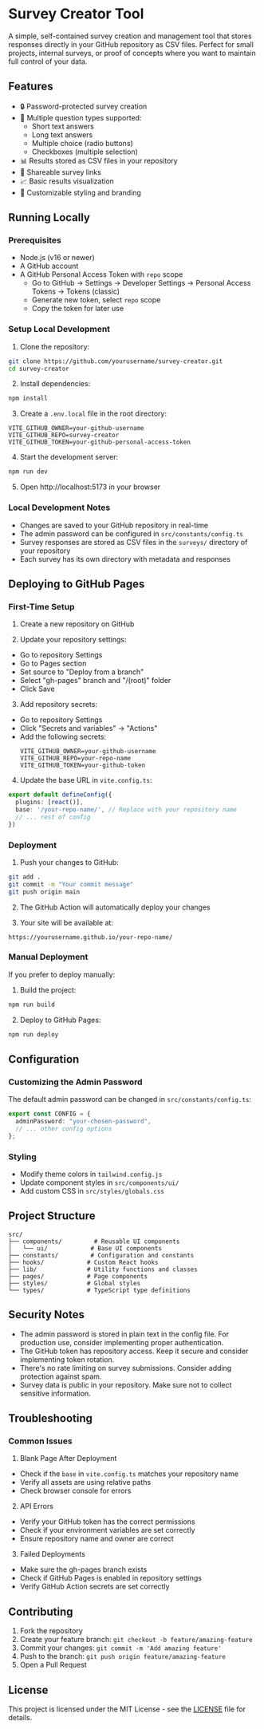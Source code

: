 # Survey Creator Tool

A simple, self-contained survey creation and management tool that stores responses directly in your GitHub repository as CSV files. Perfect for small projects, internal surveys, or proof of concepts where you want to maintain full control of your data.

## Features

- 🔒 Password-protected survey creation
- 📝 Multiple question types supported:
  - Short text answers
  - Long text answers
  - Multiple choice (radio buttons)
  - Checkboxes (multiple selection)
- 📊 Results stored as CSV files in your repository
- 🔗 Shareable survey links
- 📈 Basic results visualization
- 🎨 Customizable styling and branding

## Running Locally

### Prerequisites

- Node.js (v16 or newer)
- A GitHub account
- A GitHub Personal Access Token with `repo` scope
  - Go to GitHub → Settings → Developer Settings → Personal Access Tokens → Tokens (classic)
  - Generate new token, select `repo` scope
  - Copy the token for later use

### Setup Local Development

1. Clone the repository:
```bash
git clone https://github.com/yourusername/survey-creator.git
cd survey-creator
```

2. Install dependencies:
```bash
npm install
```

3. Create a `.env.local` file in the root directory:
```env
VITE_GITHUB_OWNER=your-github-username
VITE_GITHUB_REPO=survey-creator
VITE_GITHUB_TOKEN=your-github-personal-access-token
```

4. Start the development server:
```bash
npm run dev
```

5. Open http://localhost:5173 in your browser

### Local Development Notes
- Changes are saved to your GitHub repository in real-time
- The admin password can be configured in `src/constants/config.ts`
- Survey responses are stored as CSV files in the `surveys/` directory of your repository
- Each survey has its own directory with metadata and responses

## Deploying to GitHub Pages

### First-Time Setup

1. Create a new repository on GitHub

2. Update your repository settings:
- Go to repository Settings
- Go to Pages section
- Set source to "Deploy from a branch"
- Select "gh-pages" branch and "/(root)" folder
- Click Save

3. Add repository secrets:
- Go to repository Settings
- Click "Secrets and variables" → "Actions"
- Add the following secrets:
  ```
  VITE_GITHUB_OWNER=your-github-username
  VITE_GITHUB_REPO=your-repo-name
  VITE_GITHUB_TOKEN=your-github-token
  ```

4. Update the base URL in `vite.config.ts`:
```typescript
export default defineConfig({
  plugins: [react()],
  base: '/your-repo-name/', // Replace with your repository name
  // ... rest of config
})
```

### Deployment

1. Push your changes to GitHub:
```bash
git add .
git commit -m "Your commit message"
git push origin main
```

2. The GitHub Action will automatically deploy your changes

3. Your site will be available at:
```
https://yourusername.github.io/your-repo-name/
```

### Manual Deployment

If you prefer to deploy manually:

1. Build the project:
```bash
npm run build
```

2. Deploy to GitHub Pages:
```bash
npm run deploy
```

## Configuration

### Customizing the Admin Password
The default admin password can be changed in `src/constants/config.ts`:
```typescript
export const CONFIG = {
  adminPassword: "your-chosen-password",
  // ... other config options
};
```

### Styling
- Modify theme colors in `tailwind.config.js`
- Update component styles in `src/components/ui/`
- Add custom CSS in `src/styles/globals.css`

## Project Structure

```
src/
├── components/         # Reusable UI components
│   └── ui/            # Base UI components
├── constants/         # Configuration and constants
├── hooks/            # Custom React hooks
├── lib/              # Utility functions and classes
├── pages/            # Page components
├── styles/           # Global styles
└── types/            # TypeScript type definitions
```

## Security Notes

- The admin password is stored in plain text in the config file. For production use, consider implementing proper authentication.
- The GitHub token has repository access. Keep it secure and consider implementing token rotation.
- There's no rate limiting on survey submissions. Consider adding protection against spam.
- Survey data is public in your repository. Make sure not to collect sensitive information.

## Troubleshooting

### Common Issues

1. Blank Page After Deployment
- Check if the `base` in `vite.config.ts` matches your repository name
- Verify all assets are using relative paths
- Check browser console for errors

2. API Errors
- Verify your GitHub token has the correct permissions
- Check if your environment variables are set correctly
- Ensure repository name and owner are correct

3. Failed Deployments
- Make sure the gh-pages branch exists
- Check if GitHub Pages is enabled in repository settings
- Verify GitHub Action secrets are set correctly

## Contributing

1. Fork the repository
2. Create your feature branch: `git checkout -b feature/amazing-feature`
3. Commit your changes: `git commit -m 'Add amazing feature'`
4. Push to the branch: `git push origin feature/amazing-feature`
5. Open a Pull Request

## License

This project is licensed under the MIT License - see the [LICENSE](LICENSE) file for details.
